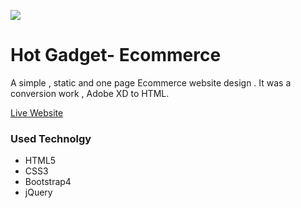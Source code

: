 ![](https://solaimanshadin.github.io/hot-gadget/images/logo.png)
# Hot Gadget- Ecommerce
A simple , static and one page Ecommerce website design . It was a conversion work , Adobe XD to HTML. 

[Live Website](https://solaimanshadin.github.io/hot-gadget/)

### Used Technolgy
* HTML5
* CSS3
* Bootstrap4
* jQuery

